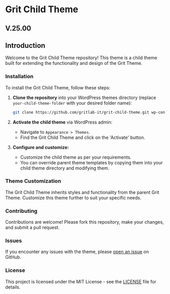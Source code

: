 # Grit Child Theme

## V.25.00

## Introduction

Welcome to the Grit Child Theme repository! This theme is a child theme built for extending the functionality and design of the Grit Theme.

### Installation

To install the Grit Child Theme, follow these steps:

1. **Clone the repository** into your WordPress themes directory (replace `your-child-theme-folder` with your desired folder name):

   ```bash
   git clone https://github.com/gritlab-it/grit-child-theme.git wp-content/themes/your-child-theme-folder
   ```

2. **Activate the child theme** via WordPress admin:
   - Navigate to `Appearance > Themes`.
   - Find the Grit Child Theme and click on the 'Activate' button.

3. **Configure and customize:**
   - Customize the child theme as per your requirements.
   - You can override parent theme templates by copying them into your child theme directory and modifying them.

### Theme Customization

The Grit Child Theme inherits styles and functionality from the parent Grit Theme. Customize this theme further to suit your specific needs.

### Contributing

Contributions are welcome! Please fork this repository, make your changes, and submit a pull request.

### Issues

If you encounter any issues with the theme, please [open an issue](https://github.com/gritlab-it/grit-child-theme/issues) on GitHub.

### License

This project is licensed under the MIT License - see the [LICENSE](LICENSE) file for details.
